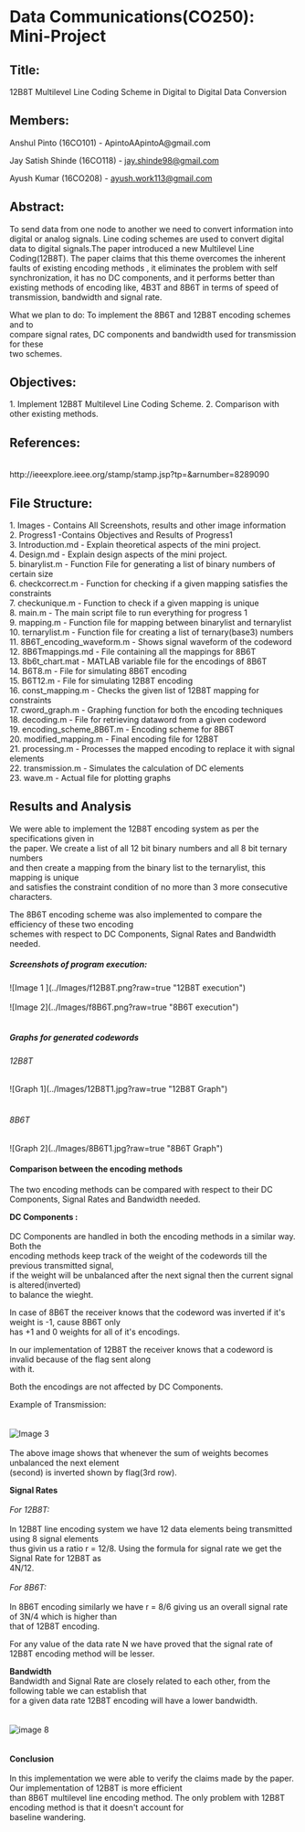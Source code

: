# Data Communications(CO250): Mini-Project

<h2>Title:</h2>
12B8T Multilevel Line Coding Scheme in Digital to Digital Data Conversion

<h2>Members:</h2>
Anshul Pinto (16CO101) -  ApintoAApintoA@gmail.com

Jay Satish Shinde (16CO118) - jay.shinde98@gmail.com

Ayush Kumar (16CO208) - ayush.work113@gmail.com

<h2>Abstract:</h2>
To send data from one node to another we need to convert information into  
digital or analog signals. Line coding schemes are used to convert digital data  
to digital signals.The paper introduced a new Multilevel Line Coding(12B8T).   
The paper claims that this theme overcomes the inherent faults of existing  
encoding methods , it eliminates the problem with self synchronization, it has   
no DC components, and it performs better than existing methods of encoding like,  
4B3T and 8B6T in terms of speed of transmission, bandwidth and signal rate.  
  
What we plan to do: To implement the 8B6T and 12B8T encoding schemes and to   
compare signal rates, DC components and bandwidth used for transmission for these  
two schemes.  

<h2>Objectives:</h2>  
1. Implement 12B8T Multilevel Line Coding Scheme.  
2. Comparison with other existing methods.  
  
<h2>References:</h2> <br/>
http://ieeexplore.ieee.org/stamp/stamp.jsp?tp=&arnumber=8289090


<h2>File Structure:</h2>
1. Images - Contains All Screenshots, results and other image information<br/>
2. Progress1 -Contains Objectives and Results of Progress1<br/>
3. Introduction.md - Explain theoretical aspects of the mini project.<br/>
4. Design.md - Explain design aspects of the mini project.<br/>
5. binarylist.m - Function File for generating a list of binary numbers of certain size<br/>
6. checkcorrect.m - Function for checking if a given mapping satisfies the constraints<br/>
7. checkunique.m - Function to check if a given mapping is unique<br/>
8. main.m - The main script file to run everything for progress 1<br/>
9. mapping.m - Function file for mapping between binarylist and ternarylist<br/>
10. ternarylist.m - Function file for creating a list of ternary(base3) numbers<br/>
11. 8B6T_encoding_waveform.m - Shows signal waveform of the codeword<br/>
12. 8B6Tmappings.md - File containing all the mappings for 8B6T<br/>
13. 8b6t_chart.mat - MATLAB variable file for the encodings of 8B6T<br/>
14. B6T8.m - File for simulating 8B6T encoding<br/>
15. B6T12.m - File for simulating 12B8T encoding<br/>
16. const_mapping.m - Checks the given list of 12B8T mapping for constraints<br/>
17. cword_graph.m - Graphing function for both the encoding techniques<br/>
18. decoding.m - File for retrieving dataword from a given codeword<br/>
19. encoding_scheme_8B6T.m - Encoding scheme for 8B6T<br/>
20. modified_mapping.m - Final encoding file for 12B8T<br/>
21. processing.m - Processes the mapped encoding to replace it with signal elements<br/>
22. transmission.m - Simulates the calculation of DC elements<br/>
23. wave.m - Actual file for plotting graphs<br/>

<h2>Results and Analysis</h2>

We were able to implement the 12B8T encoding system as per the specifications given in  
the paper. We create a list of all 12 bit binary numbers and all 8 bit ternary numbers  
and then create a mapping from the binary list to the ternarylist, this mapping is unique  
and satisfies the constraint condition of no more than 3 more consecutive characters.  
  
The 8B6T encoding scheme was also implemented to compare the efficiency of these two encoding  
schemes with respect to DC Components, Signal Rates and Bandwidth needed.  

<h5>Screenshots of program execution:</h5>  
![Image 1 ](../Images/f12B8T.png?raw=true "12B8T execution")<br/><br/>  
![Image 2](../Images/f8B6T.png?raw=true "8B6T execution")<br/><br/>  

<h5>Graphs for generated codewords</h5>  
<h6> 12B8T</h6>  
![Graph 1](../Images/12B8T1.jpg?raw=true "12B8T Graph") <br/><br/>  
 <h6> 8B6T</h6>  
![Graph 2](../Images/8B6T1.jpg?raw=true "8B6T Graph")  

<h4>Comparison between the encoding methods</h4>  
The two encoding methods can be compared with respect to their DC Components, Signal Rates  
and Bandwidth needed.  

<b>DC Components :</b><br/>  
DC Components are handled in both the encoding methods in a similar way. Both the  
encoding methods keep track of the weight of the codewords till the previous transmitted signal,  
if the weight will be unbalanced after the next signal then the current signal is altered(inverted)  
to balance the wieght.  

In case of 8B6T the receiver knows that the codeword was inverted if it's weight is -1, cause 8B6T only  
has +1 and 0 weights for all of it's encodings.  

In our implementation of 12B8T the receiver knows that a codeword is invalid because of the flag sent along  
with it.  

Both the encodings are not affected by DC Components.  

Example of Transmission:<br/><br/>  
![Image 3](../Images/fDC12B8T.png?raw=true "Transmission")  
<br/>
The above image shows that whenever the sum of weights becomes unbalanced the next element  
(second) is inverted shown by flag(3rd row).  

<b>Signal Rates</b><br/>  
<i>For 12B8T:</i><br/>  
In 12B8T line encoding system we have 12 data elements being transmitted using 8 signal elements  
thus givin us a ratio r = 12/8. Using the formula for signal rate we get the Signal Rate for 12B8T as  
4N/12.<br/>  
<i>For 8B6T:</i><br/>  
In 8B6T encoding similarly we have r = 8/6 giving us an overall signal rate of 3N/4 which is higher than   
that of 12B8T encoding.  

For any value of the data rate N we have proved that the signal rate of 12B8T encoding method will be lesser.  

<b>Bandwidth</b>   
Bandwidth and Signal Rate are closely related to each other, from the following table we can establish that  
for a given data rate 12B8T encoding will have a lower bandwidth.  
<br/>  
![image 8](../Images/bandwidth.png?raw=true "Bandwidth")  
<br/>  
<b>Conclusion</b><br/>  
In this implementation we were able to verify the claims made by the paper. Our implementation of 12B8T is more efficient  
than 8B6T multilevel line encoding method. The only problem with 12B8T encoding method is that it doesn't account for  
baseline wandering.  
